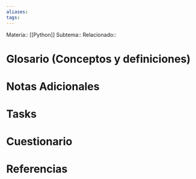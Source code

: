 ```yaml
---
aliases: 
tags:
---
```

Materia:: [[Python]]
Subtema:: 
Relacionado:: 



# Glosario (Conceptos y definiciones)

# Notas Adicionales

# Tasks

# Cuestionario

# Referencias 
